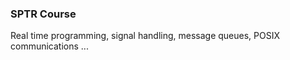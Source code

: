 <h3>SPTR Course</h3>
Real time programming, signal handling, message queues, POSIX communications ...
